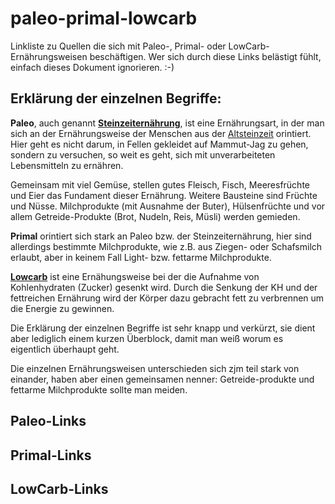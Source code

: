paleo-primal-lowcarb
====================

Linkliste zu Quellen die sich mit Paleo-, Primal- oder LowCarb-Ernährungsweisen beschäftigen. Wer sich durch diese Links belästigt fühlt, einfach dieses Dokument ignorieren. :-)

## Erklärung der einzelnen Begriffe:

**Paleo**, auch genannt [**Steinzeiternährung**](http://de.wikipedia.org/wiki/Steinzeitern%C3%A4hrung), ist eine Ernährungsart, in der man sich an der Ernährungsweise der Menschen aus der [Altsteinzeit](http://de.wikipedia.org/wiki/Altsteinzeit) orintiert. Hier geht es nicht darum, in Fellen gekleidet auf Mammut-Jag zu gehen, sondern zu versuchen, so weit es geht, sich mit unverarbeiteten Lebensmitteln zu ernähren.

Gemeinsam mit viel Gemüse, stellen gutes Fleisch, Fisch, Meeresfrüchte und Eier das Fundament dieser Ernährung. Weitere Bausteine sind Früchte und Nüsse. Milchprodukte (mit Ausnahme der Buter), Hülsenfrüchte und vor allem Getreide-Produkte (Brot, Nudeln, Reis, Müsli) werden gemieden.

**Primal** orintiert sich stark an Paleo bzw. der Steinzeiternährung, hier sind allerdings bestimmte Milchprodukte, wie z.B. aus Ziegen- oder Schafsmilch erlaubt, aber in keinem Fall Light- bzw. fettarme Milchprodukte.

[**Lowcarb**](http://de.wikipedia.org/wiki/Low-Carb) ist eine Ernähungsweise bei der die Aufnahme von Kohlenhydraten (Zucker) gesenkt wird. Durch die Senkung der KH und der fettreichen Ernährung wird der Körper dazu gebracht fett zu verbrennen um die Energie zu gewinnen.

Die Erklärung der einzelnen Begriffe ist sehr knapp und verkürzt, sie dient aber lediglich einem kurzen Überblock, damit man weiß worum es eigentlich überhaupt geht.

Die einzelnen Ernährungsweisen unterschieden sich zjm teil stark von einander, haben aber einen gemeinsamen nenner: Getreide-produkte und fettarme Milchprodukte sollte man meiden.

## Paleo-Links

## Primal-Links

## LowCarb-Links
